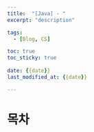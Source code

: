 ```yaml
---
title:  "[Java] - "
excerpt: "description"

tags:
  - [Blog, CS]

toc: true
toc_sticky: true
 
date: {{date}}
last_modified_at: {{date}}

---
```


# 목차
	
